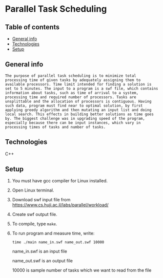 # Parallel Task Scheduling

## Table of contents

  - [General info](#general-info)
  - [Technologies](#technologies)
  - [Setup](#setup)

## General info
    The purpose of parallel task scheduling is to minimize total processing time of given tasks by adequately assigning them to available processors. Time limit intended for finding a solution is set to 5 minutes. The input to a program is a swf file, which contains information about tasks, such as time of arrival to a system, processing time and required number of processors. Tasks are unsplittable and the allocation of processors is contiguous. Having such data, program must find near to optimal solution, by first applying greedy algorithm and then mutating an input list and doing local search. This effects in building better solutions as time goes by. The biggest challenge was in upgrading speed of the program, especially because there can be input instances, which vary in processing times of tasks and number of tasks. 

## Technologies
C++

## Setup
1. You must have gcc compiler for Linux installed.
2. Open Linux terminal.
3. Download swf input file from https://www.cs.huji.ac.il/labs/parallel/workload/
4. Create swf output file.
5. To compile, type `make`.
6. To run program and measure time, write: 
   
    `time ./main name_in.swf name_out.swf 10000`

    name_in.swf is an input file

    name_out.swf is an output file

    10000 is sample number of tasks which we want to read from the file